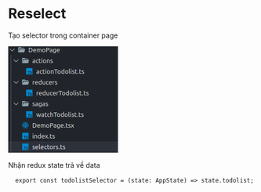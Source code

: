 # Reselect

Tạo selector trong container page

![alt text](../img/img4.png)

Nhận redux state trả về data

```JSX
  export const todolistSelector = (state: AppState) => state.todolist;
```

